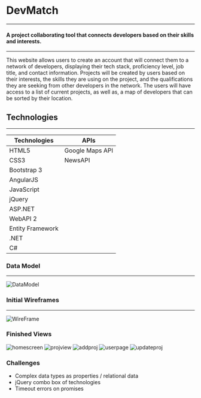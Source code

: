 # DevMatch
---
#### A project collaborating tool that connects developers based on their skills and interests. 
***
This website allows users to create an account that will connect them to a network of developers, displaying their tech stack, proficiency level, job title, and contact information. Projects will be created by users based on their interests, the skills they are using on the project, and the qualifications they are seeking from other developers in the network. The users will have access to a list of current projects, as well as, a map of developers that can be sorted by their location. 

## Technologies
***

| Technologies | APIs |
| ------------ | ---- |
| HTML5        | Google Maps API | 
| CSS3         | NewsAPI |
| Bootstrap 3  | | 
| AngularJS    | |
| JavaScript   | |
| jQuery       | |
| ASP.NET      | | 
| WebAPI 2     | |
| Entity Framework| |
| .NET | |
| C# | |

### Data Model
*** 
![DataModel](https://i.imgur.com/BamnxCr.png)

### Initial Wireframes
***
![WireFrame](https://i.imgur.com/AXtyRWl.png) 

### Finished Views 

![homescreen](https://i.imgur.com/yCkodk0.jpg)
![projview](https://i.imgur.com/fyOhgge.png)
![addproj](https://i.imgur.com/JrHzxzW.png)
![userpage](https://i.imgur.com/vniDQvo.png)
![updateproj](https://i.imgur.com/KhxJuWJ.png)


### Challenges
- Complex data types as properties / relational data
- jQuery combo box of technologies
- Timeout errors on promises



